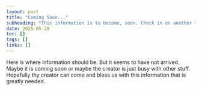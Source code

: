 ```yaml
---
layout: post
title: "Coming Soon..."
subheading: "This information is to become, soon. Check in on another time"
date: 2025-05-28
toc: []
tags: []
links: []
---
```


Here is where information should be. But it seems to have not arrived. Maybe it is coming soon or maybe the creator is just busy with other stuff. Hopefully thy creator can come and bless us with this information that is greatly needed.
